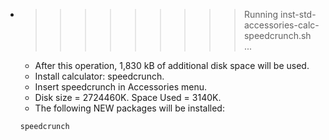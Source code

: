 * >>>>>>>>> Running inst-std-accessories-calc-speedcrunch.sh ...
  * After this operation, 1,830 kB of additional disk space will be used.
  * Install calculator: speedcrunch.
  * Insert speedcrunch in Accessories menu.
  * Disk size = 2724460K. Space Used = 3140K.
  * The following NEW packages will be installed:
  ```bash
  speedcrunch
  ```
